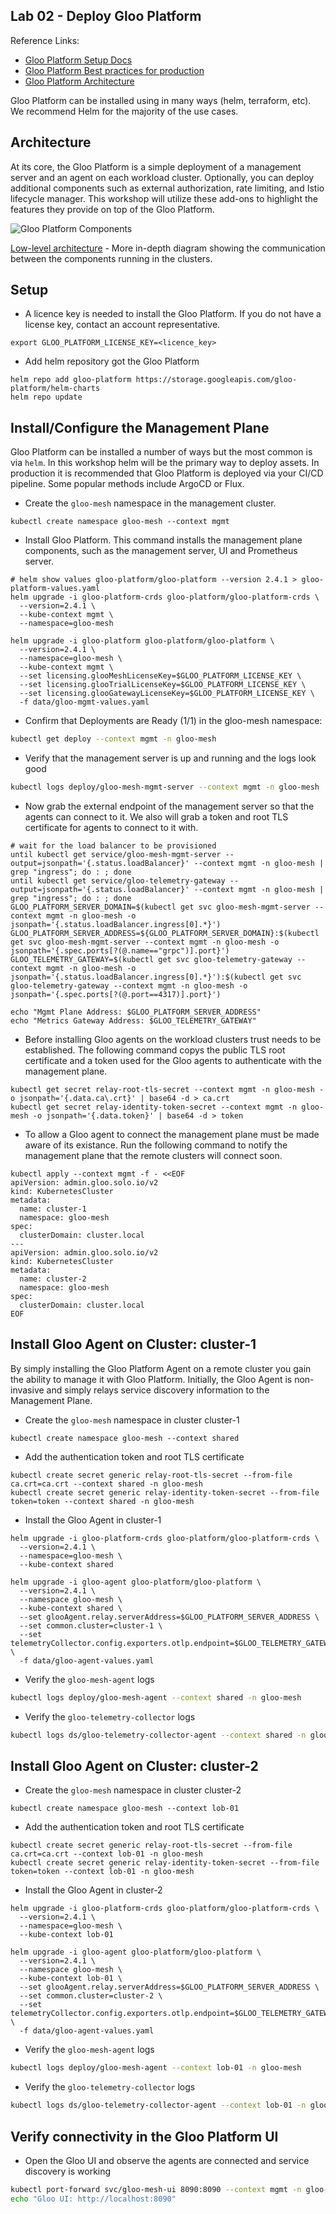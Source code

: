 ## Lab 02 - Deploy Gloo Platform <a name="lab-02---deploy-gloo-platform-"></a>

Reference Links:
* [Gloo Platform Setup Docs](https://docs.solo.io/gloo-mesh-enterprise/latest/setup/)
* [Gloo Platform Best practices for production](https://docs.solo.io/gloo-mesh-enterprise/latest/setup/prod/recommended_setup/)
* [Gloo Platform Architecture](https://docs.solo.io/gloo-mesh-enterprise/main/concepts/platform/architecture/)

Gloo Platform can be installed using in many ways (helm, terraform, etc). We recommend Helm for the majority of the use cases.

## Architecture

At its core, the Gloo Platform is a simple deployment of a management server and an agent on each workload cluster. Optionally, you can deploy additional components such as external authorization, rate limiting, and Istio lifecycle manager. This workshop will utilize these add-ons to highlight the features they provide on top of the Gloo Platform.

![Gloo Platform Components](images/gloo-platform-simplified.png)

[Low-level architecture](images/gloo-platform-network-arch.png) - More in-depth diagram showing the communication between the components running in the clusters.

## Setup

* A licence key is needed to install the Gloo Platform. If you do not have a license key, contact an account representative. 
```shell
export GLOO_PLATFORM_LICENSE_KEY=<licence_key>
```

* Add helm repository got the Gloo Platform
```shell
helm repo add gloo-platform https://storage.googleapis.com/gloo-platform/helm-charts
helm repo update
```

## Install/Configure the Management Plane

Gloo Platform can be installed a number of ways but the most common is via `helm`. In this workshop helm will be the primary way to deploy assets. In production it is recommended that Gloo Platform is deployed via your CI/CD pipeline. Some popular methods include ArgoCD or Flux.

* Create the `gloo-mesh` namespace in the management cluster.
```shell
kubectl create namespace gloo-mesh --context mgmt
```

* Install Gloo Platform. This command installs the management plane components, such as the management server, UI and Prometheus server.
```shell
# helm show values gloo-platform/gloo-platform --version 2.4.1 > gloo-platform-values.yaml
helm upgrade -i gloo-platform-crds gloo-platform/gloo-platform-crds \
  --version=2.4.1 \
  --kube-context mgmt \
  --namespace=gloo-mesh

helm upgrade -i gloo-platform gloo-platform/gloo-platform \
  --version=2.4.1 \
  --namespace=gloo-mesh \
  --kube-context mgmt \
  --set licensing.glooMeshLicenseKey=$GLOO_PLATFORM_LICENSE_KEY \
  --set licensing.glooTrialLicenseKey=$GLOO_PLATFORM_LICENSE_KEY \
  --set licensing.glooGatewayLicenseKey=$GLOO_PLATFORM_LICENSE_KEY \
  -f data/gloo-mgmt-values.yaml
```

* Confirm that Deployments are Ready (1/1) in the gloo-mesh namespace: 
```bash
kubectl get deploy --context mgmt -n gloo-mesh
```

* Verify that the management server is up and running and the logs look good
```bash
kubectl logs deploy/gloo-mesh-mgmt-server --context mgmt -n gloo-mesh
```

* Now grab the external endpoint of the management server so that the agents can connect to it. We also will grab a token and root TLS certificate for agents to connect to it with. 
```shell
# wait for the load balancer to be provisioned
until kubectl get service/gloo-mesh-mgmt-server --output=jsonpath='{.status.loadBalancer}' --context mgmt -n gloo-mesh | grep "ingress"; do : ; done
until kubectl get service/gloo-telemetry-gateway --output=jsonpath='{.status.loadBalancer}' --context mgmt -n gloo-mesh | grep "ingress"; do : ; done
GLOO_PLATFORM_SERVER_DOMAIN=$(kubectl get svc gloo-mesh-mgmt-server --context mgmt -n gloo-mesh -o jsonpath='{.status.loadBalancer.ingress[0].*}')
GLOO_PLATFORM_SERVER_ADDRESS=${GLOO_PLATFORM_SERVER_DOMAIN}:$(kubectl get svc gloo-mesh-mgmt-server --context mgmt -n gloo-mesh -o jsonpath='{.spec.ports[?(@.name=="grpc")].port}')
GLOO_TELEMETRY_GATEWAY=$(kubectl get svc gloo-telemetry-gateway --context mgmt -n gloo-mesh -o jsonpath='{.status.loadBalancer.ingress[0].*}'):$(kubectl get svc gloo-telemetry-gateway --context mgmt -n gloo-mesh -o jsonpath='{.spec.ports[?(@.port==4317)].port}')

echo "Mgmt Plane Address: $GLOO_PLATFORM_SERVER_ADDRESS"
echo "Metrics Gateway Address: $GLOO_TELEMETRY_GATEWAY"
```
* Before installing Gloo agents on the workload clusters trust needs to be established. The following command copys the public TLS root certificate and a token used for the Gloo agents to authenticate with the management plane.
```shell
kubectl get secret relay-root-tls-secret --context mgmt -n gloo-mesh -o jsonpath='{.data.ca\.crt}' | base64 -d > ca.crt
kubectl get secret relay-identity-token-secret --context mgmt -n gloo-mesh -o jsonpath='{.data.token}' | base64 -d > token
```

* To allow a Gloo agent to connect the management plane must be made aware of its existance. Run the following command to notify the management plane that the remote clusters will connect soon. 
```shell
kubectl apply --context mgmt -f - <<EOF
apiVersion: admin.gloo.solo.io/v2
kind: KubernetesCluster
metadata:
  name: cluster-1
  namespace: gloo-mesh
spec:
  clusterDomain: cluster.local
---
apiVersion: admin.gloo.solo.io/v2
kind: KubernetesCluster
metadata:
  name: cluster-2
  namespace: gloo-mesh
spec:
  clusterDomain: cluster.local
EOF
```

## Install Gloo Agent on Cluster: cluster-1

By simply installing the Gloo Platform Agent on a remote cluster you gain the ability to manage it with Gloo Platform. Initially, the Gloo Agent is non-invasive and simply relays service discovery information to the Management Plane.
* Create the `gloo-mesh` namespace in cluster cluster-1
```shell
kubectl create namespace gloo-mesh --context shared
```

* Add the authentication token and root TLS certificate
```shell
kubectl create secret generic relay-root-tls-secret --from-file ca.crt=ca.crt --context shared -n gloo-mesh
kubectl create secret generic relay-identity-token-secret --from-file token=token --context shared -n gloo-mesh
```
* Install the Gloo Agent in cluster-1
```shell
helm upgrade -i gloo-platform-crds gloo-platform/gloo-platform-crds \
  --version=2.4.1 \
  --namespace=gloo-mesh \
  --kube-context shared

helm upgrade -i gloo-agent gloo-platform/gloo-platform \
  --version=2.4.1 \
  --namespace gloo-mesh \
  --kube-context shared \
  --set glooAgent.relay.serverAddress=$GLOO_PLATFORM_SERVER_ADDRESS \
  --set common.cluster=cluster-1 \
  --set telemetryCollector.config.exporters.otlp.endpoint=$GLOO_TELEMETRY_GATEWAY \
  -f data/gloo-agent-values.yaml
```

* Verify the `gloo-mesh-agent` logs
```bash
kubectl logs deploy/gloo-mesh-agent --context shared -n gloo-mesh
```

* Verify the `gloo-telemetry-collector` logs
```bash
kubectl logs ds/gloo-telemetry-collector-agent --context shared -n gloo-mesh
```

## Install Gloo Agent on Cluster: cluster-2

* Create the `gloo-mesh` namespace in cluster cluster-2
```shell
kubectl create namespace gloo-mesh --context lob-01
```

* Add the authentication token and root TLS certificate
```shell
kubectl create secret generic relay-root-tls-secret --from-file ca.crt=ca.crt --context lob-01 -n gloo-mesh
kubectl create secret generic relay-identity-token-secret --from-file token=token --context lob-01 -n gloo-mesh
```
* Install the Gloo Agent in cluster-2
```shell
helm upgrade -i gloo-platform-crds gloo-platform/gloo-platform-crds \
  --version=2.4.1 \
  --namespace=gloo-mesh \
  --kube-context lob-01

helm upgrade -i gloo-agent gloo-platform/gloo-platform \
  --version=2.4.1 \
  --namespace gloo-mesh \
  --kube-context lob-01 \
  --set glooAgent.relay.serverAddress=$GLOO_PLATFORM_SERVER_ADDRESS \
  --set common.cluster=cluster-2 \
  --set telemetryCollector.config.exporters.otlp.endpoint=$GLOO_TELEMETRY_GATEWAY \
  -f data/gloo-agent-values.yaml
```

* Verify the `gloo-mesh-agent` logs
```bash
kubectl logs deploy/gloo-mesh-agent --context lob-01 -n gloo-mesh
```

* Verify the `gloo-telemetry-collector` logs
```bash
kubectl logs ds/gloo-telemetry-collector-agent --context lob-01 -n gloo-mesh
```

## Verify connectivity in the Gloo Platform UI
* Open the Gloo UI and observe the agents are connected and service discovery is working
```bash
kubectl port-forward svc/gloo-mesh-ui 8090:8090 --context mgmt -n gloo-mesh
echo "Gloo UI: http://localhost:8090"
```
